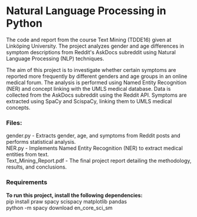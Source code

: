 # Natural Language Processing in Python

The code and report from the course Text Mining (TDDE16) given at Linköping University. The project analyzes gender and age differences in symptom descriptions from Reddit's AskDocs subreddit using Natural Language Processing (NLP) techniques.

The aim of this project is to investigate whether certain symptoms are reported more frequently by different genders and age groups in an online medical forum. The analysis is performed using Named Entity Recognition (NER) and concept linking with the UMLS medical database. Data is collected from the AskDocs subreddit using the Reddit API. Symptoms are extracted using SpaCy and ScispaCy, linking them to UMLS medical concepts.

### Files:
gender.py - Extracts gender, age, and symptoms from Reddit posts and performs statistical analysis.  
NER.py - Implements Named Entity Recognition (NER) to extract medical entities from text.  
Text_Mining_Report.pdf - The final project report detailing the methodology, results, and conclusions.  

### Requirements

**To run this project, install the following dependencies:**  
pip install praw spacy scispacy matplotlib pandas  
python -m spacy download en_core_sci_sm


